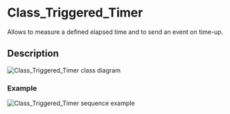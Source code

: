 # Class_Triggered_Timer
Allows to measure a defined elapsed time and to send an event on time-up.

## Description

![Class_Triggered_Timer class diagram](http://www.plantuml.com/plantuml/proxy?src=https://raw.github.com/HomeMadeBots/Class_Triggered_Timer/master/doc/Class_Triggered_Timer.puml)

### Example

![Class_Triggered_Timer sequence example](http://www.plantuml.com/plantuml/proxy?src=https://raw.github.com/HomeMadeBots/Class_Triggered_Timer/master/doc/SD_Class_Triggered_Timer.puml)
